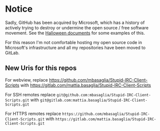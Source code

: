Notice
======

Sadly, GitHub has been acquired by Microsoft, which has a history of
actively trying to destroy or undermine the open source / free software
movement.
See the [Halloween documents](http://catb.org/~esr/halloween/) for some
examples of this.

For this reason I'm not comfortable hosting my open source code in Microsoft's
infrastructure and all my repositories have been moved to GitLab.

New Uris for this repos
-----------------------

For webview, replace
https://github.com/mbasaglia/Stupid-IRC-Client-Scripts with
https://gitlab.com/mattia.basaglia/Stupid-IRC-Client-Scripts

For SSH remotes replace
`git@github.com:mbasaglia/Stupid-IRC-Client-Scripts.git` with
`git@gitlab.com:mattia.basaglia/Stupid-IRC-Client-Scripts.git`

For HTTPS remotes replace
`https://github.com/mbasaglia/Stupid-IRC-Client-Scripts.git` with
`https://gitlab.com/mattia.basaglia/Stupid-IRC-Client-Scripts.git`

